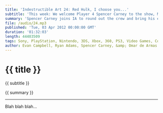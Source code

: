 ```yaml
---
title: 'Indestructible Art 24: Red Hulk, I choose you...'
subtitle: 'This week: We welcome Player 4 Spencer Carney to the show, Marvel AR is released, Scott Pilgrim gets some color, Theres a shake up at ThatGameCompany, Omar wonders what Mincraft is all about, We discuss Avengers v X-Men, and mini-review Azura's Wrath.'
summary: 'Spencer Carney joins IA to round out the crew and bring his encyclopedic knowledge of all things Comics. Marvel AR is relased for iOS/Android and can be used with the first Avengers v X-men book. The Scott Pilgrim books are being re-issued in color. Evan loses a point on his nerd card by confusing a Rancor with a Sarlacc. ThatGameCompany, maker of one of our favorite new games Journey, sees a few employees leave for other projects. Evan and Spencer try and communicate what Minecraft is all about, but Omar is still confused. We discuss the up coming Marvel crossover Avengers vs. X-Men, and what you should know going into the series. Omar gives a mini-review on recent Capcom title Azura's Wrath.'
file: /audio/24.mp3
published: 'Tue, 03 Apr 2012 00:00:00 GMT'
duration: '01:32:03'
length: 44403509
tags: Sony, PlayStation, Nintendo, 3DS, Xbox, 360, PS3, Video Games, Comics, games, Indestructible Art, Capcom, Valve, Marvel, DC, Sony, PSN, House of M, Avengers VS XMen, X-Men, Avengers, Avengers Disassembled, PSVita, Azura's Wrath, ThatGameCompany, Minecraft
author: Evan Campbell, Ryan Adams, Spencer Carney, &amp; Omar de Armas
---
```


# {{ title }}

{{ subtitle }}

{{ summary }}

- - -

Blah blah blah...
